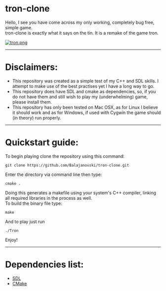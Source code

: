 # tron-clone<br>
<p>Hello, I see you have come across my only working, completely bug free, simple game.<br>
tron-clone is exactly what it says on the tin. It is a remake of the game tron.</p>

[![tron.png](https://s14.postimg.org/92dv09hu9/tron.png)](https://postimg.org/image/3qyyfjvrh/)

---

# Disclaimers:
* This repository was created as a simple test of my C++ and SDL skills. I attempt to make use of the best practises yet I have a long way to go.
* This repository does have SDL and cmake as dependencies, so, if you do not have them and still wish to play my (underwhelming) game, please install them.
* This repository has only been tested on Mac OSX, as for Linux I believe it should work and as for Windows, if used with Cygwin the game should (in theory) run properly.
---

# Quickstart guide:
To begin playing clone the repository using this command:
```
git clone https://github.com/Balajanovski/tron-clone.git
```
Enter the directory via command line then type:
```
cmake .
```
Doing this generates a makefile using your system's C++ compiler, linking all required libraries in the process as well.<br>
To build the binary file type:
```
make
```
And to play just run
```
./Tron
```
Enjoy!

---
# Dependencies list:
* <a href="https://www.libsdl.org/">SDL</a>
* <a href="https://cmake.org/">CMake</a>
